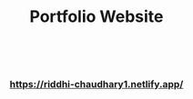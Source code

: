 # <h1 align="center">**Portfolio Website**</h1>
<br></br>
<!-- ![Riddhi Chaudhary](https://user-images.githubusercontent.com/58457452/117533925-dbe13e00-b00c-11eb-9cd0-14298fc28b5d.png) -->
# <h3 align="center">https://riddhi-chaudhary1.netlify.app/</h3>

